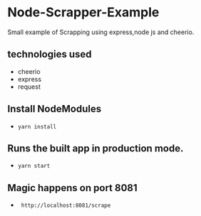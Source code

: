 # Node-Scrapper-Example


Small example of Scrapping using express,node js and cheerio.

## technologies used

-  cheerio
-  express
-  request


## Install NodeModules
  - `yarn install`
  
## Runs the built app in production mode.
  - `yarn start`


 ## Magic happens on port 8081

  - ` http://localhost:8081/scrape`



